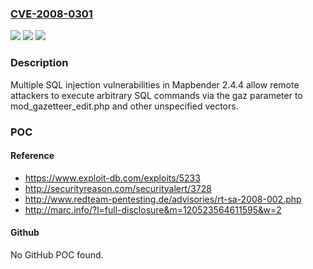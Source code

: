 ### [CVE-2008-0301](https://cve.mitre.org/cgi-bin/cvename.cgi?name=CVE-2008-0301)
![](https://img.shields.io/static/v1?label=Product&message=n%2Fa&color=blue)
![](https://img.shields.io/static/v1?label=Version&message=n%2Fa&color=blue)
![](https://img.shields.io/static/v1?label=Vulnerability&message=n%2Fa&color=brighgreen)

### Description

Multiple SQL injection vulnerabilities in Mapbender 2.4.4 allow remote attackers to execute arbitrary SQL commands via the gaz parameter to mod_gazetteer_edit.php and other unspecified vectors.

### POC

#### Reference
- https://www.exploit-db.com/exploits/5233
- http://securityreason.com/securityalert/3728
- http://www.redteam-pentesting.de/advisories/rt-sa-2008-002.php
- http://marc.info/?l=full-disclosure&m=120523564611595&w=2

#### Github
No GitHub POC found.

